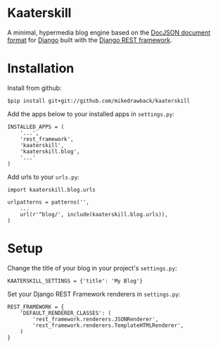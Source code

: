 Kaaterskill
============
A minimal, hypermedia blog engine based on the [DocJSON document format](https://github.com/docjson/docjson) for [Django](https://www.djangoproject.com/) built with the [Django REST framework](http://django-rest-framework.org/).


Installation
============
    
Install from github:

``` $pip install git+git://github.com/mikedrawback/kaaterskill ```

Add the apps below to your installed apps in ``` settings.py ```:

    INSTALLED_APPS = (
        '...',
        'rest_framework',
        'kaaterskill',
        'kaaterskill.blog',
        '...'
    )

Add urls to your ``` urls.py ```:

    import kaaterskill.blog.urls

    urlpatterns = patterns('',
        ...
        url(r'^blog/', include(kaaterskill.blog.urls)),
    )

Setup
============

Change the title of your blog in your project's ``` settings.py ```:

    KAATERSKILL_SETTINGS = {'title': 'My Blog'}

Set your Django REST Framework renderers in ``` settings.py ```:

    REST_FRAMEWORK = {
        'DEFAULT_RENDERER_CLASSES': (
            'rest_framework.renderers.JSONRenderer',
            'rest_framework.renderers.TemplateHTMLRenderer',
        )
    }
